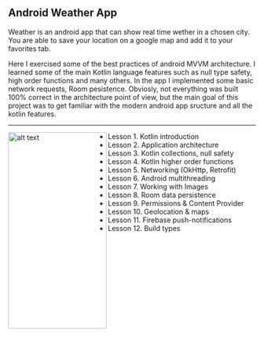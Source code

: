 Android Weather App
--------------------------

Weather is an android app that can show real time wether in a chosen city. You are able to save your location on a google map and add it to your favorites tab. 

Here I exercised some of the best practices of android MVVM architecture. I learned some of the main Kotlin language features such as null type safety, high order functions and many others. In the app I implemented some basic network requests, Room pesistence. Obviosly, not everything was built 100% correct in the architecture point of view, but the main goal of this project was to get familiar with the modern android app sructure and all the kotlin features.

--------------------------

<img align="left" src="https://drive.google.com/uc?export=view&id=1Xpm_sLoAo4ksVhM_BubvLE9nPNuUhAKm" alt="alt text" width="200" height="400">

- Lesson 1. Kotlin introduction
- Lesson 2. Application architecture
- Lesson 3. Kotlin collections, null safety
- Lesson 4. Kotlin higher order functions
- Lesson 5. Networking (OkHttp, Retrofit)
- Lesson 6. Android multithreading
- Lesson 7. Working with Images
- Lesson 8. Room data persistence
- Lesson 9. Permissions & Content Provider
- Lesson 10. Geolocation & maps
- Lesson 11. Firebase push-notifications
- Lesson 12. Build types
